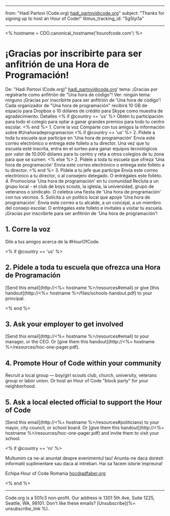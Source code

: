 * * *

from: "Hadi Partovi (Code.org) [&#104;&#x61;&#x64;&#105;&#x5f;&#112;&#x61;&#x72;&#116;&#x6f;&#118;&#x69;&#x40;&#99;&#x6f;&#100;&#x65;&#x2e;&#111;&#x72;&#103;](&#109;&#x61;&#105;&#x6c;&#x74;&#111;&#x3a;&#104;&#x61;&#x64;&#105;&#x5f;&#112;&#x61;&#x72;&#116;&#x6f;&#118;&#x69;&#x40;&#99;&#x6f;&#100;&#x65;&#x2e;&#111;&#x72;&#103;)" subject: "Thanks for signing up to host an Hour of Code!" litmus_tracking_id: "5g5lyi1a"

* * *

<% hostname = CDO.canonical_hostname('hourofcode.com') %>

# ¡Gracias por inscribirte para ser anfitrión de una Hora de Programación!

De: "Hadi Partovi (Code.org)" hadi_partovi@code.org' tema: ¡Gracias por registrarte como anfitrión de "Una hora de código"! Ver: ningún tema: ninguno ¡Gracias por inscribirte para ser anfitrión de 'Una hora de código'! Cada organizador de "Una hora de programación" recibirá 10 GB de espacio para Dropbox o 10 dólares de crédito para Skype como muestra de agradecimiento. Detalles <% if @country == 'us' %> Obtén tu participación para todo el colegio para optar a ganar grandes premios para todo tu centro escolar. <% end %> 1. Corre la voz Comparte con tus amigos la información sobre #Unahoradeprogramacion <% if @country == 'us' %> 2. Pídele a toda tu escuela que participe en 'Una hora de programación' Envia este correo electrónico o entrega este folleto a tu director. Una vez que tu escuela esté inscrita, entra en el sorteo para ganar equipos tecnológicos por valor de 10.000 dólares para tu centro y reta a otros colegios de tu zona para que se sumen. <% else %> 2. Pídele a toda tu escuela que ofreza 'Una hora de programación' Envia este correo electrónico o entrega este folleto a tu director. <% end %> 3. Pídele a tu jefe que participe Envia este correo electrónico a tu director, o al consejero delegado. O entrégales este folleto. 4. Promociona 'Una hora de programación' en tu comunidad Recluta a un grupo local - el club de boys scouts, la iglesia, la universidad, grupo de veteranos o sindicato. O celebra una fiesta de 'Una hora de programación' con tus vecinos. 5. Solicita a un político local que apoye 'Una hora de programación'. Envia este correo a tu alcalde, a un concejal, a un miembro del consejo escolar. O entrégales este folleto e invítales a visitar tu escuela. ¡Gracias por inscribirte para ser anfitrión de 'Una hora de programación'! 

## 1. Corre la voz

Dile a tus amigos acerca de la #HourOfCode.

<% if @country == 'us' %>

## 2. Pídele a toda tu escuela que ofrezca una Hora de Programación

[Send this email](http://<%= hostname %>/resources#email) or give [this handout](http://<%= hostname %>/files/schools-handout.pdf) to your principal.

<% end %>

## 3. Ask your employer to get involved

[Send this email](http://<%= hostname %>/resources#email) to your manager, or the CEO. Or [give them this handout](http://<%= hostname %>/resources/hoc-one-pager.pdf).

## 4. Promote Hour of Code within your community

Recruit a local group — boy/girl scouts club, church, university, veterans group or labor union. Or host an Hour of Code "block party" for your neighborhood.

## 5. Ask a local elected official to support the Hour of Code

[Send this email](http://<%= hostname %>/resources#politicians) to your mayor, city council, or school board. Or [give them this handout](http://<%= hostname %>/resources/hoc-one-pager.pdf) and invite them to visit your school.

<% if @country == 'ro' %>

Multumim ca ne-ai anuntat despre evenimentul tau! Anunta-ne daca doresti informatii suplimentare sau daca ai intrebari. Hai sa facem istorie impreuna!

Echipa Hour of Code Romania hoc@adfaber.org

<% end %>

* * *

Code.org is a 501c3 non-profit. Our address is 1301 5th Ave, Suite 1225, Seattle, WA, 98101. Don't like these emails? [Unsubscribe](%= unsubscribe_link %).